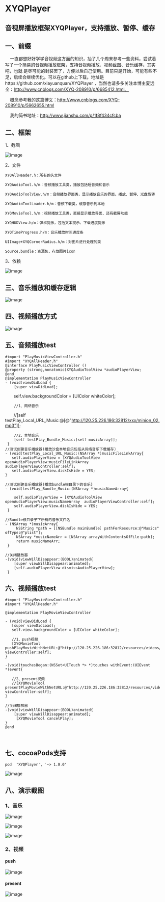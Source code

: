 # XYQPlayer
## 音视屏播放框架XYQPlayer，支持播放、暂停、缓存

## 一、前缀

     一直都想好好学学音视频这方面的知识，抽了几个周末参考一些资料，尝试着写了一个简易的音视频播放框架，支持音视频播放、视频截图、音乐缓存，其实吧，也就 是尽可能的封装罢了，方便以后自己使用。目前只是开始，可能有些不足，后续会继续优化。可以在github上下载，地址是https://github.com/xiayuanquan/XYQPlayer ，当然也请多多关注本博主夏远全：http://www.cnblogs.com/XYQ-208910/p/6685412.html。 
     
     概念参考我的这篇博文：http://www.cnblogs.com/XYQ-208910/p/5662655.html 
     
     我的简书地址：http://www.jianshu.com/p/1f8f434cfcba

## 二、框架

1、截图 

![image](https://github.com/xiayuanquan/XYQPlayer/blob/master/XYQPlayerExample/XYQPlayer/screenshot/framework.png)

2、文件

    XYQAllHeader.h：所有的头文件
    
    XYQAudioTool.h/m：音频播放工具类，播放包括短音频和音乐
    
    XYQAudioToolView.h/m：音频播放界面类，显示播放音乐的界面，播放、暂停、光盘旋转
    
    XYQAudioToolLoader.h/m：音频下载类，缓存音乐到本地
    
    XYQMovieTool.h/m：视频播放工具类，直接显示播放界面、还有截屏功能
    
    XYQHUDView.h/m：弹框提示，包括文本提示、下载进度提示
    
    XYQTimeProgress.h/m：音乐播放时间进度条
    
    UIImage+XYQCornerRadius.h/m：对图片进行处理的类
    
    Source.bundle：资源包，存放图片icon

3、依赖

![image](https://github.com/xiayuanquan/XYQPlayer/blob/master/XYQPlayerExample/XYQPlayer/screenshot/framework1.png)

## 三、音乐播放和缓存逻辑

![image](https://github.com/xiayuanquan/XYQPlayer/blob/master/XYQPlayerExample/XYQPlayer/screenshot/music4.png)

## 四、视频播放方式

![image](https://github.com/xiayuanquan/XYQPlayer/blob/master/XYQPlayerExample/XYQPlayer/screenshot/movie.png)

## 五、音频播放test

    #import "PlayMusicViewController.h"    
    #import "XYQAllHeader.h"    
    @interface PlayMusicViewController ()
    @property (strong,nonatomic)XYQAudioToolView *audioPlayerView;
    @end
    @implementation PlayMusicViewController
    - (void)viewDidLoad {
        [super viewDidLoad];
        self.view.backgroundColor = [UIColor whiteColor];     
 
        //1、网络音乐
        //[self testPlay_Local_URL_Music:@[@"http://120.25.226.186:32812/xxx/minion_02.mp3"]];
        
        //2、本地音乐
        [self testPlay_Bundle_Music:[self musicArray]];
     }
    //测试创建音乐播放器(播放沙盒本地音乐包括从网络音乐下载缓存)
    - (void)testPlay_Local_URL_Music:(NSArray *)musicFileLinkArray{
       self.audioPlayerView = [XYQAudioToolView openAudioPlayerView:musicFileLinkArray  audioPlayerViewController:self];
       self.audioPlayerView.diskIsHide = YES;
    }

    //测试创建音乐播放器(播放bundle根目录下的音乐)
    - (void)testPlay_Bundle_Music:(NSArray *)musicNameArray{
    
        self.audioPlayerView = [XYQAudioToolView openAudioPlayerView:musicNameArray  audioPlayerViewController:self];
        self.audioPlayerView.diskIsHide = YES;
     }

    //Bundle根目录子下所有的音乐文件名
    - (NSArray *)musicArray{
         NSString *path = [[NSBundle mainBundle] pathForResource:@"Musics" ofType:@"plist"];
         NSArray *musicNameArr = [NSArray arrayWithContentsOfFile:path];
         return musicNameArr;
     }

    //关闭播放器
    -(void)viewWillDisappear:(BOOL)animated{
        [super viewWillDisappear:animated];
        [self.audioPlayerView dismissAudioPlayerView];
     }

## 六、视频播放test

    #import "PlayMovieViewController.h"
    #import "XYQAllHeader.h"

    @implementation PlayMovieViewController

    - (void)viewDidLoad {
       [super viewDidLoad];
       self.view.backgroundColor = [UIColor whiteColor];
    
       //1、push视频
       [XYQMovieTool pushPlayMovieWithNetURL:@"http://120.25.226.186:32812/resources/videos/minion_02.mp4" viewController:self];
    }

    -(void)touchesBegan:(NSSet<UITouch *> *)touches withEvent:(UIEvent *)event{
    
       //2、present视频
       //[XYQMovieTool presentPlayMovieWithNetURL:@"http://120.25.226.186:32812/resources/videos/minion_02.mp4" viewController:self];
    }

    //关闭播放器
    -(void)viewWillDisappear:(BOOL)animated{
        [super viewWillDisappear:animated];
         [XYQMovieTool cancelPlay];
    }
    @end
    
    
## 七、cocoaPods支持

    pod  'XYQPlayer', '~> 1.0.0'

![image](https://github.com/xiayuanquan/XYQPlayer/blob/master/XYQPlayerExample/XYQPlayer/screenshot/pod.png)


## 八、演示截图

### 1、音乐

![image](https://github.com/xiayuanquan/XYQPlayer/blob/master/XYQPlayerExample/XYQPlayer/screenshot/muisc2.png)

![image](https://github.com/xiayuanquan/XYQPlayer/blob/master/XYQPlayerExample/XYQPlayer/screenshot/music.png)

![image](https://github.com/xiayuanquan/XYQPlayer/blob/master/XYQPlayerExample/XYQPlayer/screenshot/muisc1.png)

### 2、视频

#### push

![image](https://github.com/xiayuanquan/XYQPlayer/blob/master/XYQPlayerExample/XYQPlayer/screenshot/push.png)

#### present

![image](https://github.com/xiayuanquan/XYQPlayer/blob/master/XYQPlayerExample/XYQPlayer/screenshot/present.png)
